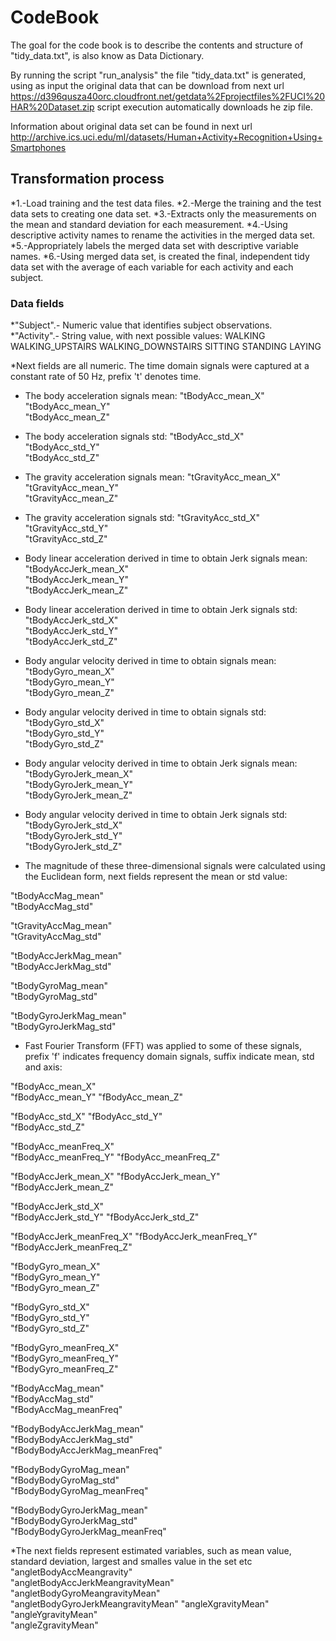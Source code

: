 # CodeBook 
The goal for the code book is to describe the contents and structure of "tidy_data.txt", is also know as Data Dictionary.

By running the script "run_analysis" the file "tidy_data.txt" is generated, using as input the original data that can be download from next url https://d396qusza40orc.cloudfront.net/getdata%2Fprojectfiles%2FUCI%20HAR%20Dataset.zip script execution automatically downloads he zip file.

Information about original data set can be found in next url http://archive.ics.uci.edu/ml/datasets/Human+Activity+Recognition+Using+Smartphones


## Transformation process
*1.-Load training and the test data files.
*2.-Merge the training and the test data sets to creating one data set.
*3.-Extracts only the measurements on the mean and standard deviation for each measurement.
*4.-Using descriptive activity names to rename the activities in the merged data set.
*5.-Appropriately labels the merged data set with descriptive variable names.
*6.-Using merged data set, is created the final, independent tidy data set with the average of each variable for each activity and each subject.

### Data fields
*"Subject".- Numeric value that identifies subject observations.                           
*"Activity".- String value, with next possible values:
  WALKING
  WALKING_UPSTAIRS
  WALKING_DOWNSTAIRS
  SITTING
  STANDING
  LAYING

*Next fields are all numeric.
The time domain signals were captured at a constant rate of 50 Hz, prefix 't' denotes time.
  
* The body acceleration signals mean: 
"tBodyAcc_mean_X"                   
"tBodyAcc_mean_Y"                  
"tBodyAcc_mean_Z" 

* The body acceleration signals std:
"tBodyAcc_std_X"                   
"tBodyAcc_std_Y"                    
"tBodyAcc_std_Z"  

* The gravity acceleration signals mean: 
"tGravityAcc_mean_X"                
"tGravityAcc_mean_Y"               
"tGravityAcc_mean_Z"

* The gravity acceleration signals std: 
"tGravityAcc_std_X"                
"tGravityAcc_std_Y"                 
"tGravityAcc_std_Z" 

* Body linear acceleration derived in time to obtain Jerk signals mean:
"tBodyAccJerk_mean_X"               
"tBodyAccJerk_mean_Y"              
"tBodyAccJerk_mean_Z"  

* Body linear acceleration derived in time to obtain Jerk signals std:
"tBodyAccJerk_std_X"               
"tBodyAccJerk_std_Y"                
"tBodyAccJerk_std_Z"

* Body angular velocity derived in time to obtain signals mean:
"tBodyGyro_mean_X"                  
"tBodyGyro_mean_Y"                 
"tBodyGyro_mean_Z"

* Body angular velocity derived in time to obtain signals std:
"tBodyGyro_std_X"                  
"tBodyGyro_std_Y"                   
"tBodyGyro_std_Z"

* Body angular velocity derived in time to obtain Jerk signals mean:
"tBodyGyroJerk_mean_X"              
"tBodyGyroJerk_mean_Y"             
"tBodyGyroJerk_mean_Z"

* Body angular velocity derived in time to obtain Jerk signals std:
"tBodyGyroJerk_std_X"              
"tBodyGyroJerk_std_Y"               
"tBodyGyroJerk_std_Z" 

* The magnitude of these three-dimensional signals were calculated using the Euclidean form, next fields represent the mean or std value:

"tBodyAccMag_mean"                  
"tBodyAccMag_std"

"tGravityAccMag_mean"               
"tGravityAccMag_std" 

"tBodyAccJerkMag_mean"              
"tBodyAccJerkMag_std" 

"tBodyGyroMag_mean"                 
"tBodyGyroMag_std" 

"tBodyGyroJerkMag_mean"             
"tBodyGyroJerkMag_std" 

* Fast Fourier Transform (FFT) was applied to some of these signals, prefix 'f' indicates frequency domain signals, suffix indicate mean, std and axis:

"fBodyAcc_mean_X"                   
"fBodyAcc_mean_Y" 
"fBodyAcc_mean_Z"                   

"fBodyAcc_std_X"
"fBodyAcc_std_Y"                    
"fBodyAcc_std_Z"

"fBodyAcc_meanFreq_X"               
"fBodyAcc_meanFreq_Y"
"fBodyAcc_meanFreq_Z"               

"fBodyAccJerk_mean_X"
"fBodyAccJerk_mean_Y"               
"fBodyAccJerk_mean_Z"

"fBodyAccJerk_std_X"                
"fBodyAccJerk_std_Y"
"fBodyAccJerk_std_Z"                

"fBodyAccJerk_meanFreq_X"
"fBodyAccJerk_meanFreq_Y"           
"fBodyAccJerk_meanFreq_Z"          

"fBodyGyro_mean_X"                  
"fBodyGyro_mean_Y"                 
"fBodyGyro_mean_Z"                  

"fBodyGyro_std_X"                  
"fBodyGyro_std_Y"                   
"fBodyGyro_std_Z"                  

"fBodyGyro_meanFreq_X"              
"fBodyGyro_meanFreq_Y"             
"fBodyGyro_meanFreq_Z"              

"fBodyAccMag_mean"                 
"fBodyAccMag_std"                   
"fBodyAccMag_meanFreq"             

"fBodyBodyAccJerkMag_mean"          
"fBodyBodyAccJerkMag_std"          
"fBodyBodyAccJerkMag_meanFreq"      

"fBodyBodyGyroMag_mean"            
"fBodyBodyGyroMag_std"              
"fBodyBodyGyroMag_meanFreq"        

"fBodyBodyGyroJerkMag_mean"         
"fBodyBodyGyroJerkMag_std"         
"fBodyBodyGyroJerkMag_meanFreq"     


*The next fields represent estimated variables, such as mean value, standard deviation, largest and smalles value in the set etc
"angletBodyAccMeangravity"         
"angletBodyAccJerkMeangravityMean"  
"angletBodyGyroMeangravityMean"    
"angletBodyGyroJerkMeangravityMean" 
"angleXgravityMean"                
"angleYgravityMean"                 
"angleZgravityMean" 


